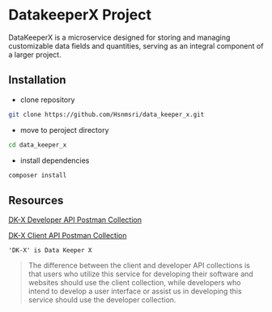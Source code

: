 # DatakeeperX Project
DataKeeperX is a microservice designed for storing and managing customizable data fields and quantities, serving as an integral component of a larger project.

## Installation
- clone repository
```bash
git clone https://github.com/Hsnmsri/data_keeper_x.git
```

- move to peroject directory
```bash
cd data_keeper_x
```

- install dependencies
```bash
composer install
```

## Resources
[DK-X Developer API Postman Collection](./documents/postman%20collection/Data%20Keeper%20X.json)

[DK-X Client API Postman Collection](./documents/postman%20collection/Data%20Keeper%20X%20-%20Client)

` 'DK-X' is Data Keeper X `
> The difference between the client and developer API collections is that users who utilize this service for developing their software and websites should use the client collection, while developers who intend to develop a user interface or assist us in developing this service should use the developer collection.
